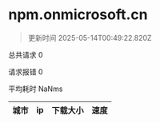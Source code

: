 
  # npm.onmicrosoft.cn

  > 更新时间 2025-05-14T00:49:22.820Z
  
  总共请求 0

  请求报错 0

  平均耗时 NaNms

|城市|ip|下载大小|速度|
|-----|----------|---|---|

  